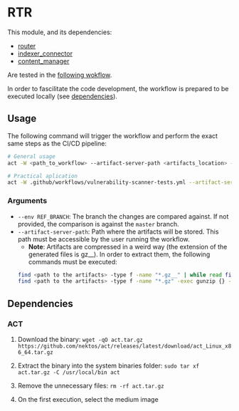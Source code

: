 # RTR
This module, and its dependencies:
- [router](../../../shared_modules/router/)
- [indexer_connector](../../../shared_modules/indexer_connector/)
- [content_manager](../../../shared_modules/content_manager/)

Are tested in the [following wokflow](../../../../.github/workflows/vulnerability-scanner-tests.yml).

In order to fascilitate the code development, the workflow is prepared to be executed locally (see [dependencies](#dependencies)).

## Usage

The following command will trigger the workflow and perform the exact same steps as the CI/CD pipeline:

```bash
# General usage
act -W <path_to_workflow> --artifact-server-path <artifacts_location> --env REF_BRANCH=<base_branch (optional)>

# Practical aplication
act -W .github/workflows/vulnerability-scanner-tests.yml --artifact-server-path /tmp/artifacts
```

### Arguments
- `--env REF_BRANCH`: The branch the changes are compared against. If not provided, the comparison is against the `master` branch.
- `--artifact-server-path`: Path where the artifacts will be stored. This path must be accessible by the user running the workflow.
    -  **Note**: Artifacts are compressed in a weird way (the extension of the generated files is gz__). In order to extract them, the following commands must be executed:
    ```bash
    find <path to the artifacts> -type f -name "*.gz__" | while read file; do mv "$file" "${file%.gz__}.gz"; done
    find <path to the artifacts> -type f -name "*.gz" -exec gunzip {} -f +
    ```

## Dependencies

### ACT
1. Download the binary: 
  `wget -qO act.tar.gz https://github.com/nektos/act/releases/latest/download/act_Linux_x86_64.tar.gz`

2. Extract the binary into the system binaries folder:
  `sudo tar xf act.tar.gz -C /usr/local/bin act`

3. Remove the unnecessary files:
  `rm -rf act.tar.gz`
  
4. On the first execution, select the medium image
